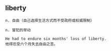## liberty
```
n. 自由（自己选择生活方式而不受政府或权威限制）

n. 冒犯的举动

He had to endure six months' loss of liberty.
他得忍受六个月失去自由之苦。
```